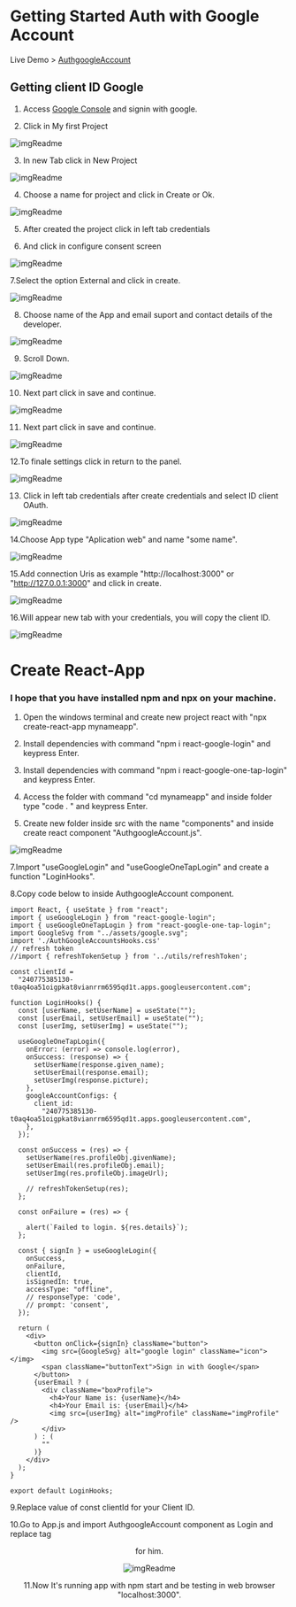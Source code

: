 # Getting Started Auth with Google Account
Live Demo > [AuthgoogleAccount](https://raultocantins.github.io/AuthgoogleAccount/)





## Getting client ID Google

1. Access [Google Console](console.developers.google.com) and signin with google.

2. Click in My first Project

![imgReadme](https://github.com/raultocantins/AuthgoogleAccount/blob/master/src/assets/1.png)

3. In new Tab click in New Project

![imgReadme](https://github.com/raultocantins/AuthgoogleAccount/blob/master/src/assets/2.png)

4. Choose a name for project and click in Create or Ok.

![imgReadme](https://github.com/raultocantins/AuthgoogleAccount/blob/master/src/assets/3.png)

5. After created the project click in left tab credentials

6. And click in configure consent screen

![imgReadme](https://github.com/raultocantins/AuthgoogleAccount/blob/master/src/assets/4.png)

7.Select the option External and click in create.

![imgReadme](https://github.com/raultocantins/AuthgoogleAccount/blob/master/src/assets/5.png)

8. Choose name of the App and email suport and contact details of the developer.

![imgReadme](https://github.com/raultocantins/AuthgoogleAccount/blob/master/src/assets/6.png)
 
9. Scroll Down.

![imgReadme](https://github.com/raultocantins/AuthgoogleAccount/blob/master/src/assets/6-2.png)

10. Next part click in save and continue.

![imgReadme](https://github.com/raultocantins/AuthgoogleAccount/blob/master/src/assets/7.png)

11. Next part click in save and continue.

![imgReadme](https://github.com/raultocantins/AuthgoogleAccount/blob/master/src/assets/8.png)

12.To finale settings click in return to the panel.

![imgReadme](https://github.com/raultocantins/AuthgoogleAccount/blob/master/src/assets/9.png)

13. Click in left tab credentials after create credentials and select ID client OAuth.

![imgReadme](https://github.com/raultocantins/AuthgoogleAccount/blob/master/src/assets/10.png)

14.Choose App type "Aplication web" and name "some name".

![imgReadme](https://github.com/raultocantins/AuthgoogleAccount/blob/master/src/assets/11.png)

15.Add connection Uris as example "http://localhost:3000" or "http://127.0.0.1:3000" and click in create.

![imgReadme](https://github.com/raultocantins/AuthgoogleAccount/blob/master/src/assets/12.png)

16.Will appear new tab with your credentials, you will copy the client ID.

![imgReadme](https://github.com/raultocantins/AuthgoogleAccount/blob/master/src/assets/finish.png)



# Create React-App

### I hope that you have installed npm and npx on your machine. 

1. Open the windows terminal and create new project react with "npx create-react-app mynameapp".
 
3. Install dependencies with command "npm i react-google-login" and keypress Enter.

4. Install dependencies with command "npm i react-google-one-tap-login" and keypress Enter.

5. Access the folder with command "cd mynameapp" and inside folder type "code . " and keypress Enter.


6. Create new folder inside src with the name "components" and inside create react component "AuthgoogleAccount.js".


![imgReadme](https://github.com/raultocantins/AuthgoogleAccount/blob/master/src/assets/react1.png)

7.Import "useGoogleLogin" and "useGoogleOneTapLogin" and create a function "LoginHooks".

8.Copy code below to inside AuthgoogleAccount component.



```
import React, { useState } from "react";
import { useGoogleLogin } from "react-google-login";
import { useGoogleOneTapLogin } from "react-google-one-tap-login";
import GoogleSvg from "../assets/google.svg";
import './AuthGoogleAccountsHooks.css'
// refresh token
//import { refreshTokenSetup } from '../utils/refreshToken';

const clientId =
  "240775385130-t0aq4oa51oigpkat8vianrrm6595qd1t.apps.googleusercontent.com";

function LoginHooks() {
  const [userName, setUserName] = useState("");
  const [userEmail, setUserEmail] = useState("");
  const [userImg, setUserImg] = useState("");

  useGoogleOneTapLogin({
    onError: (error) => console.log(error),
    onSuccess: (response) => {
      setUserName(response.given_name);
      setUserEmail(response.email);
      setUserImg(response.picture);
    },
    googleAccountConfigs: {
      client_id:
        "240775385130-t0aq4oa51oigpkat8vianrrm6595qd1t.apps.googleusercontent.com",
    },
  });

  const onSuccess = (res) => {
    setUserName(res.profileObj.givenName);
    setUserEmail(res.profileObj.email);
    setUserImg(res.profileObj.imageUrl);

    // refreshTokenSetup(res);
  };

  const onFailure = (res) => {
  
    alert(`Failed to login. ${res.details}`);
  };

  const { signIn } = useGoogleLogin({
    onSuccess,
    onFailure,
    clientId,
    isSignedIn: true,
    accessType: "offline",
    // responseType: 'code',
    // prompt: 'consent',
  });

  return (
    <div>
      <button onClick={signIn} className="button">
        <img src={GoogleSvg} alt="google login" className="icon"></img>
        <span className="buttonText">Sign in with Google</span>
      </button>
      {userEmail ? (
        <div className="boxProfile">
          <h4>Your Name is: {userName}</h4>
          <h4>Your Email is: {userEmail}</h4>
          <img src={userImg} alt="imgProfile" className="imgProfile" />
        </div>
      ) : (
        ""
      )}
    </div>
  );
}

export default LoginHooks;
```

9.Replace value of const clientId for your Client ID.

10.Go to App.js and import AuthgoogleAccount component as Login and replace tag <header> for him.

![imgReadme](https://github.com/raultocantins/AuthgoogleAccount/blob/master/src/assets/react4.png)

11.Now It's running app with npm start and be testing in web browser "localhost:3000".














